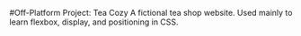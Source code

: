 #Off-Platform Project: Tea Cozy
A fictional tea shop website.
Used mainly to learn flexbox, display, and positioning in CSS.